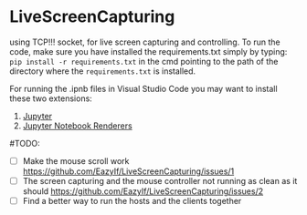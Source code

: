 # LiveScreenCapturing
using TCP!!! socket, for live screen capturing and controlling.
To run the code, make sure you have installed the requirements.txt simply by typing:
`pip install -r requirements.txt`
in the cmd pointing to the path of the directory where the `requirements.txt` is installed. 

For running the .ipnb files in Visual Studio Code you may want to install these two extensions: <br />
1) <a href="https://marketplace.visualstudio.com/items?itemName=ms-toolsai.jupyter" target="_blank">Jupyter</a> <br />
2) <a href="https://marketplace.visualstudio.com/items?itemName=ms-toolsai.jupyter-renderers" target="_blank">Jupyter Notebook Renderers</a> 

#TODO:
- [ ] Make the mouse scroll work https://github.com/EazyIf/LiveScreenCapturing/issues/1
- [ ] The screen capturing and the mouse controller not running as clean as it should https://github.com/EazyIf/LiveScreenCapturing/issues/2
- [ ] Find a better way to run the hosts and the clients together 
